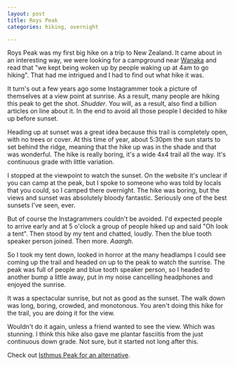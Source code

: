 ```yaml
---
layout: post
title: Roys Peak
categories: hiking, overnight

---
```


Roys Peak was my first big hike on a trip to New Zealand. It came about in an interesting way, we were looking for a campground near [Wanaka](https://www.google.com/maps/place/W%C4%81naka,+New+Zealand/@-44.7234134,168.9779258,11z/) and read that "we kept being woken up by people waking up at 4am to go hiking". That had me intrigued and I had to find out what hike it was.

It turn's out a few years ago some Instagrammer took a picture of themselves at a view point at sunrise. As a result, many people are hiking this peak to get the shot. *Shudder*. You will, as a result, also find a billion articles on line about it. In the end to avoid all those people I decided to hike up before sunset.

Heading up at sunset was a great idea because this trail is completely open, with no trees or cover. At this time of year, about 5:30pm the sun starts to set behind the ridge, meaning that the hike up was in the shade and that was wonderful. The hike is really boring, it's a wide 4x4 trail all the way. It's continuous grade with little variation.

<div class="strava-embed-placeholder" data-embed-type="activity" data-embed-id="13734523496" data-style="standard" data-from-embed="false"></div><script src="https://strava-embeds.com/embed.js"></script>

I stopped at the viewpoint to watch the sunset. On the website it's unclear if you can camp at the peak, but I spoke to someone who was told by locals that you could, so I camped there overnight. The hike was boring, but the views and sunset was absolutely bloody fantastic. Seriously one of the best sunsets I've seen, ever.

But of course the Instagrammers couldn't be avoided. I'd expected people to arrive early and at 5 o'clock a group of people hiked up and said "Oh look a tent". Then stood by my tent and chatted, loudly. Then the blue tooth speaker person joined. Then more. *Aaargh*.

So I took my tent down, looked in horror at the many headlamps I could see coming up the trail and headed on up to the peak to watch the sunrise. The peak was full of people and blue tooth speaker person, so I headed to another bump a little away, put in my noise cancelling headphones and enjoyed the sunrise.

<div class="strava-embed-placeholder" data-embed-type="activity" data-embed-id="13735883572" data-style="standard" data-from-embed="false"></div><script src="https://strava-embeds.com/embed.js"></script>

It was a spectacular sunrise, but not as good as the sunset. The walk down was long, boring, crowded, and monotonous. You aren't doing this hike for the trail, you are doing it for the view.

Wouldn't do it again, unless a friend wanted to see the view. Which was stunning. I think this hike also gave me plantar fasciitis from the just continuous down grade. Not sure, but it started not long after this.

Check out [Isthmus Peak for an alternative](https://www.doc.govt.nz/parks-and-recreation/places-to-go/otago/places/wanaka-area/things-to-do/isthmus-peak-and-glen-dene-ridge-tracks/).